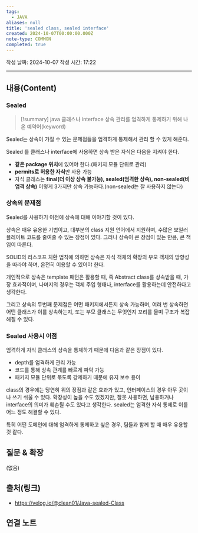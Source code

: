 ```yaml
---
tags:
  - JAVA
aliases: null
title: 'sealed class, sealed interface'
created: 2024-10-07T00:00:00.000Z
note-type: COMMON
completed: true
---
```

작성 날짜: 2024-10-07
작성 시간: 17:22


----
## 내용(Content)

### Sealed

>[!summary]
>java 클래스나 interface 상속 관리를 엄격하게 통제하기 위해 나온 예약어(keyword)

Sealed는 상속이 가질 수 있는 문제점들을 엄격하게 통제해서 관리 할 수 있게 해준다. 

Sealed 를 클래스나 interface에 사용하면 상속 받은 자식은 다음을 지켜야 한다.

- **같은 package 위치**에 있어야 한다.(패키지 모듈 단위로 관리)
- **permits로 허용한 자식**만 사용 가능
- 자식 클래스는 **final(더 이상 상속 불가능), sealed(엄격한 상속), non-sealed(비엄격 상속)** 이렇게 3가지만 상속 가능하다.(non-sealed는 잘 사용하지 않는다) 

### 상속의 문제점

Sealed를 사용하기 이전에 상속에 대해 이야기할 것이 있다.

상속은 매우 유용한 기법이고, 대부분의 class 지원 언어에서 지원하며, 수많은 보일러플레이트 코드를 줄여줄 수 있는 장점이 있다. 그러나 상속이 큰 장점이 있는 만큼, 큰 책임이 따른다.

SOLID의 리스코프 치환 법칙에 의하면 상속은 자식 객체의 확장의 부모 객체의 방향성을 따라야 하며, 온전히 이용할 수 있어야 한다.

개인적으로 상속은 template 패턴은 활용할 때, 즉 Abstract class를 상속받을 때, 가장 효과적이며, 나머지의 경우는 객체 주입 형태나, interface를 활용하는데 안전하다고 생각한다.

그리고 상속의 두번째 문제점은 어떤 패키지에서든지 상속 가능하며, 여러 번 상속하면 어떤 클래스가 이를 상속하는지, 또는 부모 클래스는 무엇인지 꼬리를 물며 구조가 복잡해질 수 있다.

### Sealed 사용시 이점

엄격하게 자식 클래스의 상속을 통제하기 때문에 다음과 같은 장점이 있다.

- depth를 엄격하게 관리 가능
- 코드를 통해 상속 관계를 빠르게 파악 가능
- 패키지 모듈 단위로 묶도록 강제하기 때문에 유지 보수 용이

class의 경우에는 당연히 위의 장점과 같은 효과가 있고, 인터페이스의 경우 아무 곳이나 쓰기 쉬울 수 있다. 확장성이 높을 수도 있겠지만, 잘못 사용하면, 남용하거나 interface의 의미가 훼손될 수도 있다고 생각한다. sealed는 엄격한 자식 통제로 이를 어느 정도 해결할 수 있다.

특히 어떤 도메인에 대해 엄격하게 통제하고 싶은 경우, 팀들과 함께 할 때 매우 유용할 것 같다.

## 질문 & 확장

(없음)

## 출처(링크)

- https://velog.io/@clean01/Java-sealed-Class

## 연결 노트
